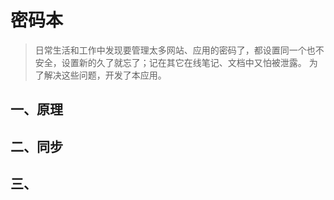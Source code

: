 # 密码本
> 日常生活和工作中发现要管理太多网站、应用的密码了，都设置同一个也不安全，设置新的久了就忘了；记在其它在线笔记、文档中又怕被泄露。 为了解决这些问题，开发了本应用。

## 一、原理


## 二、同步

## 三、